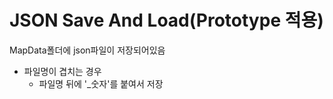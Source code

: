 # JSON Save And Load(Prototype 적용)
MapData폴더에 json파일이 저장되어있음

- 파일명이 겹치는 경우
    - 파일명 뒤에 '_숫자'를 붙여서 저장